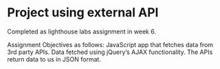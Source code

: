 Project using external API
=============
Completed as lighthouse labs assignment in week 6.

Assignment Objectives as follows:
JavaScript app that fetches data from 3rd party APIs. 
Data fetched using jQuery’s AJAX functionality. 
The APIs return data to us in JSON format.
